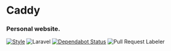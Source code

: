 # Caddy

### Personal website.

[![Style](https://github.com/CaddyDz/Caddy/actions/workflows/style.yml/badge.svg)](https://github.com/CaddyDz/Caddy/actions/workflows/style.yml)
![Laravel](https://github.com/CaddyDz/Caddy/workflows/Laravel/badge.svg)
[![Dependabot Status](https://api.dependabot.com/badges/status?host=github&repo=CaddyDz/Caddy)](https://dependabot.com)
![Pull Request Labeler](https://github.com/CaddyDz/Caddy/workflows/Pull%20Request%20Labeler/badge.svg)
